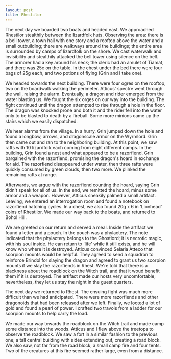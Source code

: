 ```yaml
---
layout: post
title: Rhestilor
---
```

The next day we boarded two boats and headed east. We approached Rhestilor stealthily between the lizardfolk huts. Observing the area: there is a bell tower, a town hall with one story and a rooftop above the water and a small outbuilding; there are walkways around the buildings; the entire area is surrounded by camps of lizardfolk on the shore. We cast waterwalk and invisibility and stealthily attacked the bell tower using silence on the bell. The armorer had a key around his neck; the cleric had an amulet of Tiamat, and there was 25c on the table. In the chest under the bed there were four bags of 25g each, and two potions of flying (Grin and I take one).

We headed towards the next building. There were four ogres on the rooftop, two on the boardwalk walking the perimeter. Atticus' spectre went through the wall, raising the alarm. Eventually, a dragon and rider emerged from the water blasting us. We fought the six orges on our way into the building. The fight continued until the dragon attempted to rise through a hole in the floor. The dragon was knocked prone and both it and the rider fell into the water only to be blasted to death by a fireball. Some more minions came up the stairs which we easily dispatched.

We hear alarms from the village. In a hurry, Grin jumped down the hole and found a longbow, arrows, and dragonscale armor on the Wyrmlord. Grin then came out and ran to the neighboring building. At this point, we saw rafts with 10 lizardfolk each coming from eight different camps. In the building, Grin found a nest and what appeared to be a razorfiend. Grin bargained with the razorfiend, promising the dragon's hoard in exchange for aid. The razorfiend disappeared under water, then three rafts were quickly consumed by green clouds, then two more. We plinked the remaining rafts at range.

Afterwards, we argue with the razorfiend counting the hoard, saying Grin didn't speak for all of us. In the end, we remitted the hoard, minus some armor and a weapon. However, Atticus sneakily palmed a small artifact. Leaving, we entered an interrogation room and found a notebook on razorfiend hatching cycles. In a chest, we also found 20g x 6 in 'Lionhead' coins of Rhestilor. We made our way back to the boats, and returned to Bohol Hill.

We are greeted on our return and served a meal. Inside the artifact we found a letter and a pouch. In the pouch was a phylactery. The note indicated that the phylactery belongs to the Ghostlord; it is necrotic magic, with his soul inside. He can return to 'life' while it still exists, and he will know who where it is destroyed. Atticus convinced Selaria Atteco that scorpion mounts would be helpful. They agreed to send a squadron to reinforce Brindol for slaying the dragon and agreed to grant us two scorpion mounts if we slay the razorfiends in Rhest. We're told that there is a blackness about the roadblock on the Witch trail, and that it woud benefit them if it is destroyed. The artifact made our hosts very uncomfortable; nevertheless, they let us stay the night in the guest quarters.

The next day we returned to Rhest. The ensuing fight was much more difficult than we had anticipated. There were more razorfiends and other dragonoids that had been released after we left. Finally, we looted a lot of gold and found a pearl of power. I crafted two travois from a ladder for our scorpion mounts to help carry the load.

We made our way towards the roadblock on the Witch trail and made camp some distance into the woods. Atticus and I flew above the treetops to observe the roadblock. We saw a fort in a similar fashion to the previous one; a tall central building with sides extending out, creating a road block. We also saw, not far from the road block, a small camp fire and four tents. Two of the creatures at this fire seemed rather large, even from a distance.
